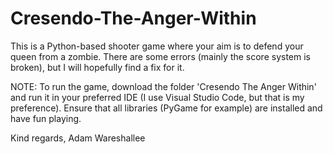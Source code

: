 # Cresendo-The-Anger-Within
This is a Python-based shooter game where your aim is to defend your queen from a zombie. There are some errors (mainly the score system is broken), but I will hopefully find a fix for it.

NOTE: To run the game, download the folder 'Cresendo The Anger Within' and run it in your preferred IDE (I use Visual Studio Code, but that  is my preference). Ensure that all libraries (PyGame for example) are installed and have fun playing.

Kind regards,
Adam Wareshallee
